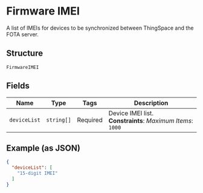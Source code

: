 
# Firmware IMEI

A list of IMEIs for devices to be synchronized between ThingSpace and the FOTA server.

## Structure

`FirmwareIMEI`

## Fields

| Name | Type | Tags | Description |
|  --- | --- | --- | --- |
| `deviceList` | `string[]` | Required | Device IMEI list.<br>**Constraints**: *Maximum Items*: `1000` |

## Example (as JSON)

```json
{
  "deviceList": [
    "15-digit IMEI"
  ]
}
```

